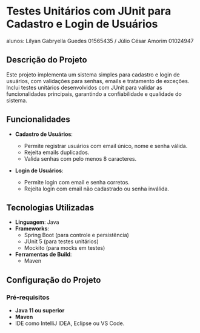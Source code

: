 # **Testes Unitários com JUnit para Cadastro e Login de Usuários**

alunos: Lílyan Gabryella Guedes 01565435  / Júlio César Amorim 01024947

## **Descrição do Projeto**
Este projeto implementa um sistema simples para cadastro e login de usuários, com validações para senhas, emails e tratamento de exceções. Inclui testes unitários desenvolvidos com JUnit para validar as funcionalidades principais, garantindo a confiabilidade e qualidade do sistema.

## **Funcionalidades**
- **Cadastro de Usuários**:
  - Permite registrar usuários com email único, nome e senha válida.
  - Rejeita emails duplicados.
  - Valida senhas com pelo menos 8 caracteres.
  
- **Login de Usuários**:
  - Permite login com email e senha corretos.
  - Rejeita login com email não cadastrado ou senha inválida.

## **Tecnologias Utilizadas**
- **Linguagem**: Java
- **Frameworks**:
  - Spring Boot (para controle e persistência)
  - JUnit 5 (para testes unitários)
  - Mockito (para mocks em testes)
- **Ferramentas de Build**:
  - Maven

## **Configuração do Projeto**

### **Pré-requisitos**
- **Java 11 ou superior**
- **Maven**
- IDE como IntelliJ IDEA, Eclipse ou VS Code.

